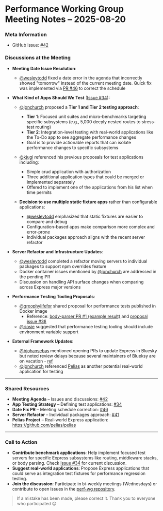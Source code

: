 # Performance Working Group Meeting Notes – 2025-08-20

### Meta Information

- GitHub Issue: [#42](https://github.com/expressjs/perf-wg/issues/42)

### Discussions at the Meeting

- **Meeting Date Issue Resolution**:
  - [@wesleytodd](https://github.com/wesleytodd) fixed a date error in the agenda that incorrectly showed "tomorrow" instead of the current meeting date. Quick fix was implemented via [PR #46](https://github.com/expressjs/perf-wg/pull/46) to correct the schedule

- **What Kind of Apps Should We Test** ([Issue #34](https://github.com/expressjs/perf-wg/issues/34)):
  - [@jonchurch](https://github.com/jonchurch) proposed a **Tier 1 and Tier 2 testing approach**:
    - **Tier 1**: Focused unit suites and micro-benchmarks targeting specific subsystems (e.g., 5,000 deeply nested routes to stress-test routing)
    - **Tier 2**: Integration-level testing with real-world applications like the To-Do app to see aggregate performance changes
    - Goal is to provide actionable reports that can isolate performance changes to specific subsystems
  
  - [@kjugi](https://github.com/kjugi) referenced his previous proposals for test applications including:
    - Simple crud application with authorization
    - Three additional application types that could be merged or implemented separately
    - Offered to implement one of the applications from his list when time permits
  
  - **Decision to use multiple static fixture apps** rather than configurable applications:
    - [@wesleytodd](https://github.com/wesleytodd) emphasized that static fixtures are easier to compare and debug
    - Configuration-based apps make comparison more complex and error-prone
    - Individual packages approach aligns with the recent server refactor

- **Server Refactor and Infrastructure Updates**:
  - [@wesleytodd](https://github.com/wesleytodd) completed a refactor moving servers to individual packages to support npm overrides feature
  - Docker container issues mentioned by [@jonchurch](https://github.com/jonchurch) are addressed in the pending PR
  - Discussion on handling API surface changes when comparing across Express major versions

- **Performance Testing Tooling Proposals**:
  - [@groophylifefor](https://github.com/groophylifefor) shared proposal for performance tests published in Docker image
    - Reference: [body-parser PR #1 (example result)](https://github.com/GroophyLifefor/body-parser/pull/1) and [proposal issue #38](https://github.com/expressjs/perf-wg/issues/38)
  - [@riosje](https://github.com/riosje) suggested that performance testing tooling should include environment variable support

- **External Framework Updates**:
  - [@bjohansebas](https://github.com/bjohansebas) mentioned opening PRs to update Express in Bluesky but noted review delays because several maintainers of Blueksy are on vacation - [ref](https://github.com/bluesky-social/atproto/pull/4046)
  - [@jonchurch](https://github.com/jonchurch) referenced [Pelias](https://github.com/pelias/pelias) as another potential real-world application for testing

---

### Shared Resources

- **Meeting Agenda** – Issues and discussions: [#42](https://github.com/expressjs/perf-wg/issues/42)
- **App Testing Strategy** – Defining test applications: [#34](https://github.com/expressjs/perf-wg/issues/34)
- **Date Fix PR** – Meeting schedule correction: [#46](https://github.com/expressjs/perf-wg/pull/46)
- **Server Refactor** – Individual packages approach: [#41](https://github.com/expressjs/perf-wg/pull/41)
- **Pelias Project** – Real-world Express application: https://github.com/pelias/pelias

---

### Call to Action

- **Contribute benchmark applications**: Help implement focused test servers for specific Express subsystems like routing, middleware stacks, or body parsing. Check [Issue #34](https://github.com/expressjs/perf-wg/issues/34) for current discussion.
- **Suggest real-world applications**: Propose Express applications that could serve as integration test fixtures for performance regression testing.
- **Join the discussion**: Participate in bi-weekly meetings (Wednesdays) or contribute to open issues in the [perf-wg repository](https://github.com/expressjs/perf-wg).

> If a mistake has been made, please correct it.
> Thank you to everyone who participated 😊
